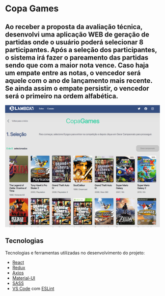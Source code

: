 # Copa Games

## Ao receber a proposta da avaliação técnica, desenvolvi uma aplicação WEB de geração de partidas onde o usuário poderá selecionar 8 participantes. Após a seleção dos participantes, o sistema irá fazer o pareamento das partidas sendo que com a maior nota vence. Caso haja um empate entre as notas, o vencedor será aquele com o ano de lançamento mais recente. Se ainda assim o empate persistir, o vencedor será o primeiro na ordem alfabética.

![](src/assets/CopaGames.png)

## Tecnologias

Tecnologias e ferramentas utilizadas no desenvolvimento do projeto:

- [React](https://reactjs.org/)
- [Redux](https://redux-toolkit.js.org/)
- [Axios](https://axios-http.com/)
- [Material-UI](https://mui.com/material-ui/getting-started/overview/)
- [SASS](https://sass-lang.com/)
- [VS Code](https://code.visualstudio.com/) com [ESLint](https://eslint.org/)

<br>
